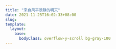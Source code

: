 ```yaml
---
title: "来自风平浪静的明天"
date: 2021-11-25T16:02:33+08:00
slug:
template:
  layout:
    base:
      bodyClass: overflow-y-scroll bg-gray-100
---
```

